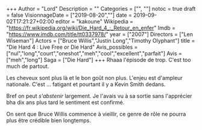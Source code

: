 +++
Author = "Lord"
Description = ""
Categories = ["", ""]
notoc = true
draft = false
VisionnageDate = ["2019-08-20",""]
date = 2019-09-02T17:21:27+02:00
editor = "kakoune"
Wikipedia = "https://fr.wikipedia.org/wiki/Die_Hard_4_:_Retour_en_enfer"
Imdb = "https://www.imdb.com/title/tt0337978/"
year = ["2007"]
Directors = ["Len Wiseman"]
Actors = ["Bruce Willis","Justin Long","Timothy Olyphant"]
title = "Die Hard 4 : Live Free or Die Hard"
Avis_possibles = ["nul","long","court","oneshot","meh","cool","excellent","parfait"]
Avis = ["meh","long"] 
Saga = ["Die Hard"]
+++
Rhaaa l'épisode de trop.
C'est too much de partout.

Les cheveux sont plus là et le bon goût non plus.
L'enjeu est d'ampleur nationale.
C'est … fatigant et pourtant il y a Kevin Smith dedans.

Bref on peut *s'abstenir* largement.
Je l'avais vu à sa sortie sans l'apprécier bha dix ans plus tard le sentiment est confirmé.

On sent que Bruce Willis commence à vieillir, ce genre de rôle ne pourra plus être crédible bien longtemps.
